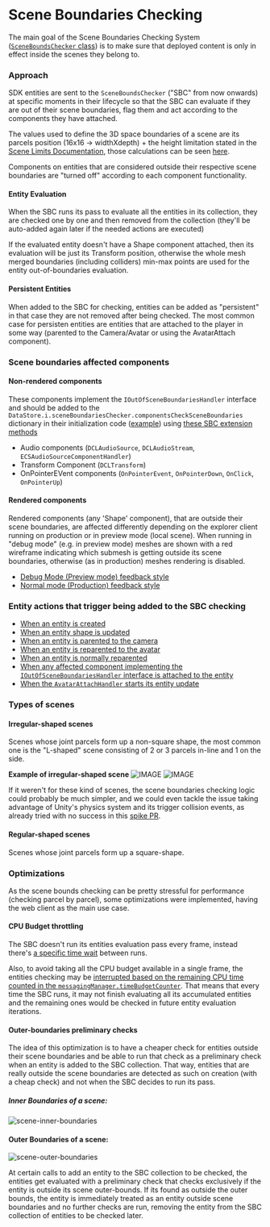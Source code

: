 # Scene Boundaries Checking
The main goal of the Scene Boundaries Checking System ([`SceneBoundsChecker` class](https://github.com/decentraland/unity-renderer/blob/05c9abdbf1e55bf33817e890ce56d65fb51dd66a/unity-renderer/Assets/Scripts/MainScripts/DCL/WorldRuntime/SceneBoundariesController/SceneBoundsChecker.cs)) is to make sure that deployed content is only in effect inside the scenes they belong to.

### Approach
SDK entities are sent to the `SceneBoundsChecker` ("SBC" from now onwards) at specific moments in their lifecycle so that the SBC can evaluate if they are out of their scene boundaries, flag them and act according to the components they have attached.

The values used to define the 3D space boundaries of a scene are its parcels position (16x16 -> widthXdepth) + the height limitation stated in the [Scene Limits Documentation](https://docs.decentraland.org/development-guide/scene-limitations/), those calculations can be seen [here](https://github.com/decentraland/unity-renderer/blob/05c9abdbf1e55bf33817e890ce56d65fb51dd66a/unity-renderer/Assets/Scripts/MainScripts/DCL/WorldRuntime/ParcelScene.cs#L246).

Components on entities that are considered outside their respective scene boundaries are "turned off" according to each component functionality.

#### Entity Evaluation
When the SBC runs its pass to evaluate all the entities in its collection, they are checked one by one and then removed from the collection (they'll be auto-added again later if the needed actions are executed)

If the evaluated entity doesn't have a Shape component attached, then its evaluation will be just its Transform position, otherwise the whole mesh merged boundaries (including colliders) min-max points are used for the entity out-of-boundaries evaluation.

#### Persistent Entities

When added to the SBC for checking, entities can be added as "persistent" in that case they are not removed after being checked. The most common case for persisten entities are entities that are attached to the player in some way (parented to the Camera/Avatar or using the AvatarAttach component).

### Scene boundaries affected components
#### Non-rendered components
These components implement the `IOutOfSceneBoundariesHandler` interface and should be added to the `DataStore.i.sceneBoundariesChecker.componentsCheckSceneBoundaries` dictionary in their initialization code ([example](https://github.com/decentraland/unity-renderer/blob/05c9abdbf1e55bf33817e890ce56d65fb51dd66a/unity-renderer/Assets/Scripts/MainScripts/DCL/Components/Audio/DCLAudioStream.cs#L29)) using [these SBC extension methods](https://github.com/decentraland/unity-renderer/blob/05c9abdbf1e55bf33817e890ce56d65fb51dd66a/unity-renderer/Assets/Scripts/MainScripts/DCL/DataStore/DataStore_SceneBoundariesChecker_Extensions.cs#L10) 

- Audio components (`DCLAudioSource`, `DCLAudioStream`, `ECSAudioSourceComponentHandler`)
- Transform Component (`DCLTransform`)
- OnPointerEVent components (`OnPointerEvent`, `OnPointerDown`, `OnClick`, `OnPointerUp`)

#### Rendered components
Rendered components (any 'Shape' component), that are outside their scene boundaries, are affected differently depending on the explorer client running on production or in preview mode (local scene). When running in "debug mode" (e.g. in preview mode) meshes are shown with a red wireframe indicating which submesh is getting outside its scene boundaries, otherwise (as in production) meshes rendering is disabled.
- [Debug Mode (Preview mode) feedback style](https://github.com/decentraland/unity-renderer/blob/05c9abdbf1e55bf33817e890ce56d65fb51dd66a/unity-renderer/Assets/Scripts/MainScripts/DCL/WorldRuntime/SceneBoundariesController/SceneBoundsFeedbackStyle_RedBox.cs)
- [Normal mode (Production) feedback style](https://github.com/decentraland/unity-renderer/blob/05c9abdbf1e55bf33817e890ce56d65fb51dd66a/unity-renderer/Assets/Scripts/MainScripts/DCL/WorldRuntime/SceneBoundariesController/SceneBoundsFeedbackStyle_Simple.cs)

### Entity actions that trigger being added to the SBC checking
- [When an entity is created](https://github.com/decentraland/unity-renderer/blob/05c9abdbf1e55bf33817e890ce56d65fb51dd66a/unity-renderer/Assets/Scripts/MainScripts/DCL/WorldRuntime/ParcelScene.cs#L366)
- [When an entity shape is updated](https://github.com/decentraland/unity-renderer/blob/05c9abdbf1e55bf33817e890ce56d65fb51dd66a/unity-renderer/Assets/Scripts/MainScripts/DCL/WorldRuntime/ParcelScene.cs#L373)
- [When an entity is parented to the camera](https://github.com/decentraland/unity-renderer/blob/05c9abdbf1e55bf33817e890ce56d65fb51dd66a/unity-renderer/Assets/Scripts/MainScripts/DCL/WorldRuntime/ParcelScene.cs#L509)
- [When an entity is reparented to the avatar](https://github.com/decentraland/unity-renderer/blob/05c9abdbf1e55bf33817e890ce56d65fb51dd66a/unity-renderer/Assets/Scripts/MainScripts/DCL/WorldRuntime/ParcelScene.cs#L528)
- [When an entity is normally reparented](https://github.com/decentraland/unity-renderer/blob/05c9abdbf1e55bf33817e890ce56d65fb51dd66a/unity-renderer/Assets/Scripts/MainScripts/DCL/WorldRuntime/ParcelScene.cs#L557)
- [When any affected component implementing the `IOutOfSceneBoundariesHandler` interface is attached to the entity](https://github.com/decentraland/unity-renderer/blob/05c9abdbf1e55bf33817e890ce56d65fb51dd66a/unity-renderer/Assets/Scripts/MainScripts/DCL/WorldRuntime/ECSComponentManagerLegacy/ECSComponentsManagerLegacy.cs#L435) 
- [When the `AvatarAttachHandler` starts its entity update](https://github.com/decentraland/unity-renderer/blob/05c9abdbf1e55bf33817e890ce56d65fb51dd66a/unity-renderer/Assets/Scripts/MainScripts/DCL/Components/AvatarAttach/AvatarAttachHandler.cs#L141) 

### Types of scenes

#### Irregular-shaped scenes
Scenes whose joint parcels form up a non-square shape, the most common one is the "L-shaped" scene consisting of 2 or 3 parcels in-line and 1 on the side.

**Example of irregular-shaped scene**
![IMAGE](scene-boundaries-checking/irregular-example.png)
![IMAGE](scene-boundaries-checking/irregular-gizmo-example.png)

If it weren't for these kind of scenes, the scene boundaries checking logic could probably be much simpler, and we could even tackle the issue taking advantage of Unity's physics system and its trigger collision events, as already tried with no success in this [spike PR](https://github.com/decentraland/unity-renderer/issues/2433).

#### Regular-shaped scenes

Scenes whose joint parcels form up a square-shape.

### Optimizations
As the scene bounds checking can be pretty stressful for performance (checking parcel by parcel), some optimizations were implemented, having the web client as the main use case.

#### CPU Budget throttling
The SBC doesn't run its entities evaluation pass every frame, instead there's [a specific time wait](https://github.com/decentraland/unity-renderer/blob/1fc852690b414b51e9f70dc1c812f2a9427a2b79/unity-renderer/Assets/Scripts/MainScripts/DCL/WorldRuntime/SceneBoundariesController/SceneBoundsChecker.cs#L13) between runs.

Also, to avoid taking all the CPU budget available in a single frame, the entities checking may be [interrupted based on the remaining CPU time counted in the `messagingManager.timeBudgetCounter`](https://github.com/decentraland/unity-renderer/blob/1fc852690b414b51e9f70dc1c812f2a9427a2b79/unity-renderer/Assets/Scripts/MainScripts/DCL/WorldRuntime/SceneBoundariesController/SceneBoundsChecker.cs#L70). That means that every time the SBC runs, it may not finish evaluating all its accumulated entities and the remaining ones would be checked in future entity evaluation iterations.

#### Outer-boundaries preliminary checks
The idea of this optimization is to have a cheaper check for entities outside their scene boundaries and be able to run that check as a preliminary check when an entity is added to the SBC collection. That way, entities that are really outside the scene boundaries are detected as such on creation (with a cheap check) and not when the SBC decides to run its pass.

##### Inner Boundaries of a scene:
![scene-inner-boundaries](scene-boundaries-checking/scene-inner-boundaries.png)

#### Outer Boundaries of a scene:
![scene-outer-boundaries](scene-boundaries-checking/irregular-gizmo-example-2.png)

At certain calls to add an entity to the SBC collection to be checked, the entities get evaluated with a preliminary check that checks exclusively if the entity is outside its scene outer-bounds.
If its found as outside the outer bounds, the entity is immediately treated as an entity outside scene boundaries and no further checks are run, removing the entity from the SBC collection of entities to be checked later.